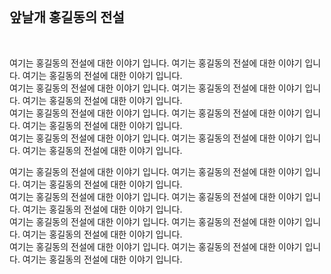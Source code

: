 
<br>

## 앞날개 홍길동의 전설

<br>

여기는 홍길동의 전설에 대한 이야기 입니다.  여기는 홍길동의 전설에 대한 이야기 입니다.  여기는 홍길동의 전설에 대한 이야기 입니다.  
여기는 홍길동의 전설에 대한 이야기 입니다.  여기는 홍길동의 전설에 대한 이야기 입니다.  여기는 홍길동의 전설에 대한 이야기 입니다.  
여기는 홍길동의 전설에 대한 이야기 입니다.  여기는 홍길동의 전설에 대한 이야기 입니다.  여기는 홍길동의 전설에 대한 이야기 입니다.  
여기는 홍길동의 전설에 대한 이야기 입니다.  여기는 홍길동의 전설에 대한 이야기 입니다.  여기는 홍길동의 전설에 대한 이야기 입니다.  

여기는 홍길동의 전설에 대한 이야기 입니다.  여기는 홍길동의 전설에 대한 이야기 입니다.  여기는 홍길동의 전설에 대한 이야기 입니다.  
여기는 홍길동의 전설에 대한 이야기 입니다.  여기는 홍길동의 전설에 대한 이야기 입니다.  여기는 홍길동의 전설에 대한 이야기 입니다.  
여기는 홍길동의 전설에 대한 이야기 입니다.  여기는 홍길동의 전설에 대한 이야기 입니다.  여기는 홍길동의 전설에 대한 이야기 입니다.  
여기는 홍길동의 전설에 대한 이야기 입니다.  여기는 홍길동의 전설에 대한 이야기 입니다.  여기는 홍길동의 전설에 대한 이야기 입니다.  

